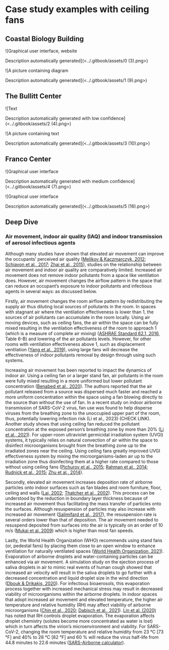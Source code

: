 # Case study examples with ceiling fans

## Coastal Biology Building

![Graphical user interface, website

Description automatically generated](<../.gitbook/assets/0 (3).png>)

![A picture containing diagram

Description automatically generated](<../.gitbook/assets/1 (9).png>)

## The Bullitt Center

![Text

Description automatically generated with low confidence](<../.gitbook/assets/2 (4).png>)

![A picture containing text

Description automatically generated](<../.gitbook/assets/3 (10).png>)

## Franco Center

![Graphical user interface

Description automatically generated with medium confidence](<../.gitbook/assets/4 (7).png>)

![Graphical user interface

Description automatically generated](<../.gitbook/assets/5 (16).png>)

## Deep Dive <a href="#_toc137735071" id="_toc137735071"></a>

### Air movement, indoor air quality (IAQ) and indoor transmission of aerosol infectious agents <a href="#_toc137735072" id="_toc137735072"></a>

Although many studies have shown that elevated air movement can improve the occupants’ perceived air quality ([Melikov & Kaczmarczyk, 2012](https://doi.org/10.1016/j.buildenv.2011.06.017); [Schiavon et al., 2017](https://doi.org/10.1111/ina.12352); [Zhai et al., 2015](https://doi.org/10.1016/j.buildenv.2015.04.003)), studies on the relationship between air movement and indoor air quality are comparatively limited. Increased air movement does not remove indoor pollutants from a space like ventilation does. However, air movement changes the airflow pattern in the space that can reduce an occupant’s exposure to indoor pollutants and infectious agents in several ways: as discussed below.

Firstly, air movement changes the room airflow pattern by redistributing the supply air thus diluting local sources of pollutants in the room. In spaces with stagnant air where the ventilation effectiveness is lower than 1, the sources of air pollutants can accumulate in the room locally. Using air moving devices, such as ceiling fans, the air within the space can be fully mixed resulting in the ventilation effectiveness of the room to approach 1 (which is a measure of complete air mixing) ([ASHRAE Standard 62.1, 2016](https://www.ashrae.org/technical-resources/bookstore/standards-62-1-62-2), Table 6-B) and lowering of the air pollutants levels. However, for other rooms with ventilation effectiveness above 1, such as displacement ventilation ([Yang et al., 2019](https://doi.org/10.1016/j.enbuild.2019.109359)), using large fans will decrease the effectiveness of indoor pollutants removal by design through using such systems.

Increasing air movement has been reported to impact the dynamics of indoor air. Using a ceiling fan or a larger stand fan, air pollutants in the room were fully mixed resulting in a more uniformed but lower pollutant concentration ([Benabed et al., 2020](https://doi.org/10.1016/j.buildenv.2020.106655)). The authors reported that the air pollutant released from a source was dispersed much faster and reached a more uniform concentration within the space using a fan blowing directly to the source than without the use of fan. In a recent study on indoor airborne transmission of SARS-CoV-2 virus, fan use was found to help disperse viruses from the breathing zone to the unoccupied upper part of the room, thus, potentially lowering infection risk (Li et al., 2023) (CHECK LINK). Another study shows that using ceiling fan reduced the pollutant concentration at the exposed person’s breathing zone by more than 20% ([Li et al., 2021](https://doi.org/10.1016/j.buildenv.2021.107887)). For upper-room ultraviolet germicidal irradiation system (UVGI) systems, it typically relies on natural convection of air within the space to disinfect microorganisms brought from the breathing zone up to the irradiated zones near the ceiling. Using ceiling fans greatly improved UVGI effectiveness system by mixing the microorganisms-laden air up to the irradiation zone thus disinfecting them at a higher rate compared to those without using ceiling fans ([Pichurov et al., 2015](https://doi.org/10.1016/j.buildenv.2014.12.021); [Rahman et al., 2014](https://doi.org/10.9734/BJAST/2014/11762); [Rudnick et al., 2015](https://doi.org/10.1016/j.buildenv.2014.03.025); [Zhu et al., 2014](https://doi.org/10.1016/j.buildenv.2013.10.019)).

Secondly, elevated air movement increases deposition rate of airborne particles onto indoor surfaces such as fan blades and room furniture, floor, ceiling and walls ([Lai, 2002](https://onlinelibrary.wiley.com/doi/abs/10.1046/j.0905-6947.2002.1r159a.x); [Thatcher et al., 2002](https://doi.org/10.1016/S1352-2310\(02\)00157-7)). This process can be understood by the reduction in boundary layer thickness because of increased air movement thus facilitating the mass transfer of particles onto the surfaces. Although resuspension of particles may also increase with increased air movement ([Salimifard et al., 2017](https://doi.org/10.1016/j.scitotenv.2017.01.058)), the resuspension rate is several orders lower than that of deposition. The air movement needed to resuspend deposited from surfaces into the air is typically on an order of 10 m/s ([Mukai et al. 2009](https://doi.org/10.1080/02786820903131073)) which is higher than most fan speeds.

Lastly, the World Health Organization (WHO) recommends using stand fans (or, pedestal fans) by placing them close to an open window to enhance ventilation for naturally ventilated spaces ([World Health Organization, 2021](https://www.who.int/publications-detail-redirect/9789240021280)). Evaporation of airborne droplets and water-containing particles can be enhanced via air movement. A simulation study on the ejection process of saliva droplets in air to mimic real events of human cough showed that increased air velocity will result in the saliva droplets to go further with a decreased concentration and liquid droplet size in the wind direction ([Dbouk & Drikakis, 2020](https://doi.org/10.1063/5.0011960)). For infectious bioaerosols, this evaporation process together with increased mechanical stress may result in decreased viability of microorganisms within the airborne droplets. In indoor spaces that adopt increased air movement and elevated temperature, the higher air temperature and relative humidity (RH) may affect viability of airborne microorganisms ([Chin et al., 2020](https://doi.org/10.1101/2020.03.15.20036673); [Dabisch et al., 2021](https://doi.org/10.1080/02786826.2020.1829536)). [Lin et al. (2020)](https://doi.org/10.1371/journal.pone.0243505) has noted that RH controls droplet evaporation. The evaporation affects droplet chemistry (solutes become more concentrated as water is lost) which in turn affects the virion’s microenvironment and viability. For SARS-CoV-2, changing the room temperature and relative humidity from 23 °C \[73 °F] and 40% to 28 °C \[82 °F] and 60 % will reduce the virus half-life from 44.8 minutes to 22.6 minutes ([SARS-Airborne calculator](https://www.dhs.gov/science-and-technology/sars-airborne-calculator)).
